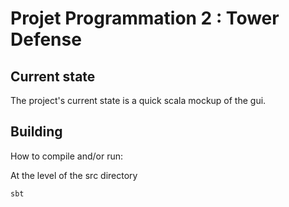 
# Projet Programmation 2 : Tower Defense

## Current state

The project's current state is a quick scala mockup of the gui.

## Building

How to compile and/or run:

At the level of the src directory

```bash
sbt
```
